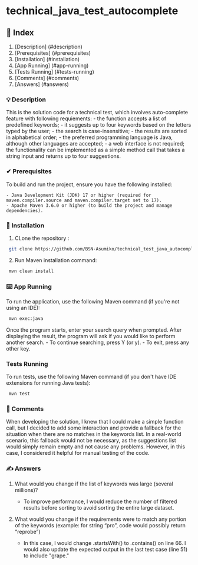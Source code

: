 # technical_java_test_autocomplete

## 📝 Index 

1. [Description] (#description)
2. [Prerequisites] (#prerequisites)
3. [Installation] (#installation)
4. [App Running] (#app-running)
5. [Tests Running] (#tests-running)
6. [Comments] (#comments)
7. [Answers] (#answers)


### 💡 Description

This is the solution code for a technical test, which involves auto-complete feature with following requiements:
    - the function accepts a list of predefined keywords;
    - it suggests up to four keywords based on the letters typed by the user;
    - the search is case-insensitive;
    - the results are sorted in alphabetical order;
    - the preferred programming language is Java, although other languages are accepted;
    - a web interface is not required; the functionality can be implemented as a simple method call that takes a string input and returns up to four suggestions.

###  ✔ Prerequisites

To build and run the project, ensure you have the following installed:

    - Java Development Kit (JDK) 17 or higher (required for maven.compiler.source and maven.compiler.target set to 17).
    - Apache Maven 3.6.0 or higher (to build the project and manage dependencies).

###  💾 Installation

1. CLone the repository :

```bash
 git clone https://github.com/BSN-Asumiko/technical_test_java_autocomplete.git
```
2. Run Maven installation command: 

```bash
 mvn clean install
```


### ⌨️ App Running 

To run the application, use the following Maven command (if you're not using an IDE):

```bash
 mvn exec:java
```
Once the program starts, enter your search query when prompted.
After displaying the result, the program will ask if you would like to perform another search.
    - To continue searching, press Y (or y).
    - To exit, press any other key.


### Tests Running

To run tests, use the following Maven command (if you don't have IDE extensions for running Java tests):

```bash
 mvn test
```

### 💬 Comments 

When developing the solution, I knew that I could make a simple function call, but I decided to add some interaction and provide a fallback for the situation when there are no matches in the keywords list. In a real-world scenario, this fallback would not be necessary, as the suggestions list would simply remain empty and not cause any problems. However, in this case, I considered it helpful for manual testing of the code.


### ✍️ Answers 

1. What would you change if the list of keywords was large (several millions)?
    - To improve performance, I would reduce the number of filtered results before sorting to avoid sorting the entire large dataset.

2. What would you change if the requirements were to match any portion of the keywords (example: for string “pro”, code would possibly return “reprobe”)
    - In this case, I would change .startsWith() to .contains() on line 66. I would also update the expected output in the last test case (line 51) to include "grape."
